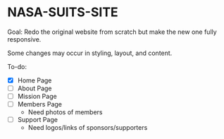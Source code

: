 # NASA-SUITS-SITE

Goal: Redo the original website from scratch but make the new one fully responsive.

Some changes may occur in styling, layout, and content.

To-do:
- [x] Home Page
- [ ] About Page
- [ ] Mission Page
- [ ] Members Page
	- Need photos of members
- [ ] Support Page
	- Need logos/links of sponsors/supporters
